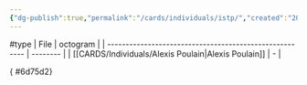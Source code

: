 ```yaml
---
{"dg-publish":true,"permalink":"/cards/individuals/istp/","created":"2023-04-29T12:10:42.146+02:00","updated":"2023-04-29T16:16:19.583+02:00"}
---
```


#type
| File                                                    | octogram |
| ------------------------------------------------------- | -------- |
| [[CARDS/Individuals/Alexis Poulain\|Alexis Poulain]] | \-       |

{ #6d75d2}


<script src="https://utteranc.es/client.js"  
        repo="Heart4sides/Comment_Section"
        issue-term="pathname"
        theme="github-dark-orange"
        crossorigin="anonymous"
        async> 
</script>